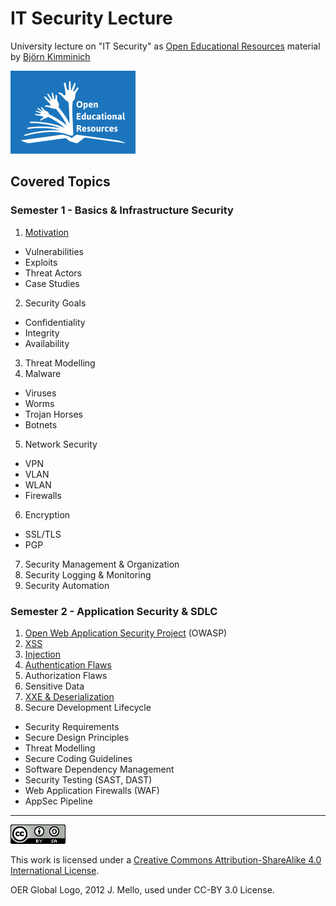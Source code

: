 # IT Security Lecture

University lecture on "IT Security" as
[Open Educational Resources](http://www.unesco.org/new/en/communication-and-information/access-to-knowledge/open-educational-resources/)
material by [Björn Kimminich](http://kimminich.de)

[![OER Global Logo, 2012 J. Mello, used under CC-BY 3.0 License](oer_logo.png)](http://www.unesco.org/new/en/communication-and-information/access-to-knowledge/open-educational-resources/)

## Covered Topics

### Semester 1 - Basics & Infrastructure Security

1. [Motivation](slides/01-01-motivation.md)
  * Vulnerabilities
  * Exploits
  * Threat Actors
  * Case Studies
2. Security Goals
  * Confidentiality
  * Integrity
  * Availability
3. Threat Modelling
4. Malware
  * Viruses
  * Worms
  * Trojan Horses
  * Botnets
5. Network Security
  * VPN
  * VLAN
  * WLAN
  * Firewalls
6. Encryption
  * SSL/TLS
  * PGP
7. Security Management & Organization
8. Security Logging & Monitoring
9. Security Automation

### Semester 2 - Application Security & SDLC

1. [Open Web Application Security Project](slides/02-01-owasp.md) (OWASP)
2. [XSS](slides/02-02-xss.md)
3. [Injection](slides/02-03-injection.md)
4. [Authentication Flaws](slides/02-04-authentication_flaws.md)
5. Authorization Flaws
6. Sensitive Data
7. [XXE & Deserialization](slides/02-07-xxe_and_deserialization.md)
8. Secure Development Lifecycle
  * Security Requirements
  * Secure Design Principles
  * Threat Modelling
  * Secure Coding Guidelines
  * Software Dependency Management
  * Security Testing (SAST, DAST)
  * Web Application Firewalls (WAF)
  * AppSec Pipeline

----

[![CC BY SA 4.0](cc_by-sa_4.0.png)](https://creativecommons.org/licenses/by-sa/4.0/)

This work is licensed under a
[Creative Commons Attribution-ShareAlike 4.0 International License](https://creativecommons.org/licenses/by-sa/4.0/).

OER Global Logo, 2012 J. Mello, used under CC-BY 3.0 License.
